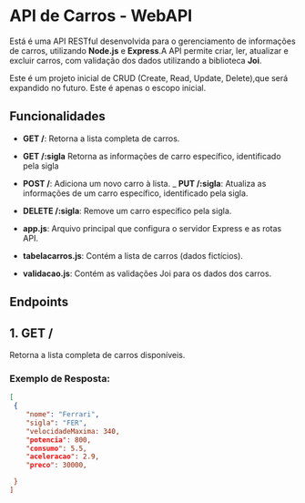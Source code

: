 # API de Carros - WebAPI

Está é uma API RESTful desenvolvida para o gerenciamento de informações de carros, utilizando **Node.js** e **Express**.A API permite criar, ler, atualizar e excluir carros, com validação dos dados utilizando a biblioteca **Joi**.

Este é um projeto inicial de CRUD (Create, Read, Update, Delete),que será expandido no futuro. Este é apenas o escopo inicial.

## Funcionalidades

- **GET /**: Retorna a lista completa de carros.
- **GET /:sigla** Retorna as informações de carro específico, identificado pela sigla
- **POST /**: Adiciona um novo carro à lista.
_ **PUT /:sigla**: Atualiza as informações de um carro específico, identificado pela sigla.
- **DELETE /:sigla**: Remove um carro específico pela sigla.

- **app.js**: Arquivo principal que configura o servidor Express e as rotas API.
- **tabelacarros.js**: Contém a lista de carros (dados fictícios).
- **validacao.js**: Contém as validações Joi para os dados dos carros.

## Endpoints

## 1. **GET /**

Retorna a lista completa de carros disponíveis.

### Exemplo de Resposta:

```json
[
 {
    "nome": "Ferrari",
    "sigla": "FER",
    "velocidadeMaxima: 340,
    "potencia": 800,
    "consumo": 5.5,
    "aceleracao": 2.9,
    "preco": 30000,

 }
]
```